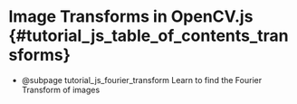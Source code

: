 Image Transforms in OpenCV.js {#tutorial_js_table_of_contents_transforms}
==========================

-   @subpage tutorial_js_fourier_transform
    Learn to find the Fourier Transform of images
